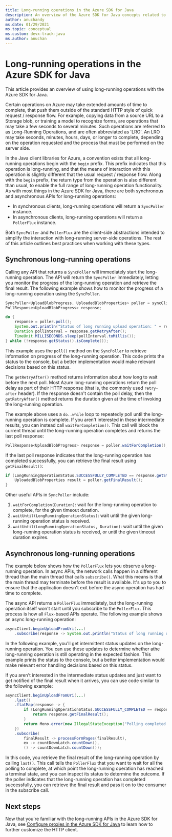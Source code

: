```yaml
---
title: Long-running operations in the Azure SDK for Java
description: An overview of the Azure SDK for Java concepts related to long-running operations
author: anuchandy
ms.date: 01/29/2021
ms.topic: conceptual
ms.custom: devx-track-java
ms.author: anuchan
---
```


# Long-running operations in the Azure SDK for Java

This article provides an overview of using long-running operations with the Azure SDK for Java. 

Certain operations on Azure may take extended amounts of time to complete, that push them outside of the standard HTTP style of quick request / response flow. For example, copying data from a source URL to a Storage blob, or training a model to recognize forms, are operations that may take a few seconds to several minutes. Such operations are referred to as Long-Running Operations, and are often abbreviated as 'LRO'. An LRO may take seconds, minutes, hours, days, or longer to complete, depending on the operation requested and the process that must be performed on the server side.

In the Java client libraries for Azure, a convention exists that all long-running operations begin with the `begin` prefix. This prefix indicates that this operation is long-running, and that the means of interaction with this operation is slightly different that the usual request / response flow. Along with the `begin` prefix, the return type from the operation is also different than usual, to enable the full range of long-running operation functionality. As with most things in the Azure SDK for Java, there are both synchronous and asynchronous APIs for long-running operations:

* In synchronous clients, long-running operations will return a `SyncPoller` instance.
* In asynchronous clients, long-running operations will return a `PollerFlux` instance.

Both `SyncPoller` and `PollerFlux` are the client-side abstractions intended to simplify the interaction with long-running server-side operations. The rest of this article outlines best practices when working with these types.

## Synchronous long-running operations

Calling any API that returns a `SyncPoller` will immediately start the long-running operation. The API will return the `SyncPoller` immediately, letting you monitor the progress of the long-running operation and retrieve the final result. The following example shows how to monitor the progress of a long-running operation using the `SyncPoller`.

```java
SyncPoller<UploadBlobProgress, UploadedBlobProperties> poller = syncClient.beginUploadFromUri(...)
PollResponse<UploadBlobProgress> response;

do {
    response = poller.poll();
    System.out.println("Status of long running upload operation: " + response.getStatus());
    Duration pollInterval = response.getRetryAfter();
    TimeUnit.MILLISECONDS.sleep(pollInterval.toMillis());
} while (!response.getStatus().isComplete());
```

This example uses the `poll()` method on the `SyncPoller` to retrieve information on progress of the long-running operation. This code prints the status to the console, but a better implementation would make relevant decisions based on this status.

The `getRetryAfter()` method returns information about how long to wait before the next poll. Most Azure long-running operations return the poll delay as part of their HTTP response (that is, the commonly used `retry-after` header). If the response doesn't contain the poll delay, then the `getRetryAfter()` method returns the duration given at the time of invoking the long-running operation.

The example above uses a `do..while` loop to repeatedly poll until the long-running operation is complete. If you aren't interested in these intermediate results, you can instead call `waitForCompletion()`. This call will block the current thread until the long-running operation completes and returns the last poll response:

```java
PollResponse<UploadBlobProgress> response = poller.waitForCompletion();
```

If the last poll response indicates that the long-running operation has completed successfully, you can retrieve the final result using `getFinalResult()`:

```java
if (LongRunningOperationStatus.SUCCESSFULLY_COMPLETED == response.getStatus()) {
    UploadedBlobProperties result = poller.getFinalResult();
}
```

Other useful APIs in `SyncPoller` include:

1. `waitForCompletion(Duration)`: wait for the long-running operation to complete, for the given timeout duration.
1. `waitUntil(LongRunningOperationStatus)`: wait until the given long-running operation status is received.
1. `waitUntil(LongRunningOperationStatus, Duration)`: wait until the given long-running operation status is received, or until the given timeout duration expires.

## Asynchronous long-running operations

The example below shows how the `PollerFlux` lets you observe a long-running operation. In async APIs, the network calls happen in a different thread than the main thread that calls `subscribe()`. What this means is that the main thread may terminate before the result is available. It's up to you to ensure that the application doesn't exit before the async operation has had time to complete.

The async API returns a `PollerFlux` immediately, but the long-running operation itself won't start until you subscribe to the `PollerFlux`. This process is how all `Flux`-based APIs operate. The following example shows an async long-running operation:

```java
asyncClient.beginUploadFromUri(...)
    .subscribe(response -> System.out.println("Status of long running upload operation: " + response.getStatus()));
```

In the following example, you'll get intermittent status updates on the long-running operation. You can use these updates to determine whether athe long-running operation is still operating in the expected fashion. This example prints the status to the console, but a better implementation would make relevant error handling decisions based on this status.

If you aren't interested in the intermediate status updates and just want to get notified of the final result when it arrives, you can use code similar to the following example:

```java
asyncClient.beginUploadFromUri(...)
    .last()
    .flatMap(response -> {
        if (LongRunningOperationStatus.SUCCESSFULLY_COMPLETED == response.getStatus()) {
            return response.getFinalResult();
        }
        return Mono.error(new IllegalStateException("Polling completed unsuccessfully with status: "+ response.getStatus()));
    })
    .subscribe(
        finalResult -> processFormPages(finalResult),
        ex -> countDownLatch.countDown(),
        () -> countDownLatch.countDown());
```

In this code, you retrieve the final result of the long-running operation by calling `last()`. This call tells the `PollerFlux` that you want to wait for all the polling to complete, at which point the long-running operation has reached a terminal state, and you can inspect its status to determine the outcome. If the poller indicates that the long-running operation has completed successfully, you can retrieve the final result and pass it on to the consumer in the subscribe call.

## Next steps

Now that you're familiar with the long-running APIs in the Azure SDK for Java, see [Configure proxies in the Azure SDK for Java](proxying.md) to learn how to further customize the HTTP client.
